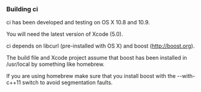 
### Building ci

ci has been developed and testing on OS X 10.8 and 10.9.

You will need the latest version of Xcode (5.0).

ci depends on libcurl (pre-installed with OS X) and boost (http://boost.org).

The build file and Xcode project assume that boost has been installed in /usr/local by something like homebrew.

If you are using homebrew make sure that you install boost with the --with-c++11 switch to avoid segmentation faults.

 

